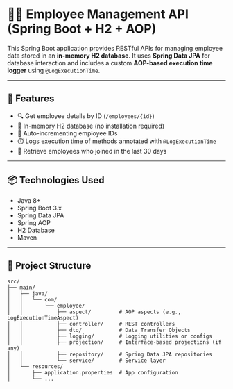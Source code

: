 # 🧑‍💼 Employee Management API (Spring Boot + H2 + AOP)

This Spring Boot application provides RESTful APIs for managing employee data stored in an **in-memory H2 database**. It uses **Spring Data JPA** for database interaction and includes a custom **AOP-based execution time logger** using `@LogExecutionTime`.

---

## 🚀 Features

- 🔍 Get employee details by ID (`/employees/{id}`)
- 💾 In-memory H2 database (no installation required)
- 🧮 Auto-incrementing employee IDs
- ⏱️ Logs execution time of methods annotated with `@LogExecutionTime`
- 📅 Retrieve employees who joined in the last 30 days

---

## 📦 Technologies Used

- Java 8+
- Spring Boot 3.x
- Spring Data JPA
- Spring AOP
- H2 Database
- Maven

---

## 📂 Project Structure

```
src/
├── main/
│   ├── java/
│   │   └── com/
│   │       └── employee/
│   │           ├── aspect/         # AOP aspects (e.g., LogExecutionTimeAspect)
│   │           ├── controller/     # REST controllers
│   │           ├── dto/            # Data Transfer Objects
│   │           ├── logging/        # Logging utilities or configs
│   │           ├── projection/     # Interface-based projections (if any)
│   │           ├── repository/     # Spring Data JPA repositories
│   │           └── service/        # Service layer
│   └── resources/
│       ├── application.properties  # App configuration
│       └── ...
```
